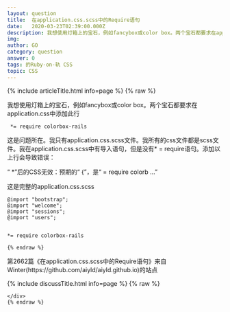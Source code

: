 ```yaml
---
layout: question
title:  在application.css.scss中的Require语句
date:   2020-03-23T02:39:00.000Z
description: 我想使用灯箱上的宝石，例如fancybox或color box。两个宝石都要求在application.css中添加此行 \*= require col...
img: 
author: GO
category: question
answer: 0
tags: 的Ruby-on-轨 CSS
topic: CSS
---
```

<div class="article-root">
  <div class="article">
    {% include articleTitle.html info=page %}
    {% raw %}
    <div class="article-content"><p><font style="vertical-align: inherit;"><font style="vertical-align: inherit;">我想使用灯箱上的宝石，例如fancybox或color box。</font><font style="vertical-align: inherit;">两个宝石都要求在application.css中添加此行</font></font></p>

<pre><code> *= require colorbox-rails
</code></pre>

<p><font style="vertical-align: inherit;"><font style="vertical-align: inherit;">这是问题所在。</font><font style="vertical-align: inherit;">我只有application.css.scss文件。</font><font style="vertical-align: inherit;">我所有的css文件都是scss文件。</font><font style="vertical-align: inherit;">我在application.css.scss中有导入语句，但是没有* = require语句。</font><font style="vertical-align: inherit;">添加以上行会导致错误：</font></font></p>

<p><font style="vertical-align: inherit;"><font style="vertical-align: inherit;">“ *”后的CSS无效：预期的“ {”，是“ = require colorb ...”</font></font></p>

<p><font style="vertical-align: inherit;"><font style="vertical-align: inherit;">这是完整的application.css.scss</font></font></p>

<pre><code>@import "bootstrap";<font></font>
@import "welcome";<font></font>
@import "sessions";<font></font>
@import "users";<font></font>
<font></font>
<font></font>
*= require colorbox-rails<font></font>
</code></pre></div>
    {% endraw %}
  </div>
  <p class="winter_mark">第2662篇《在application.css.scss中的Require语句》来自Winter(https://github.com/aiyld/aiyld.github.io)的站点</p>
  <div class="discuss-wrapper">
    {% include discussTitle.html info=page %}
    {% raw %}
    <div class="discuss-list">
    
    </div>
    {% endraw %}
  </div>
<div>
